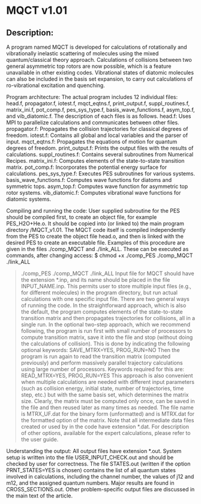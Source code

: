 # MQCT v1.01


## Description:

A program named MQCT is developed for calculations of rotationally and vibrationally inelastic scattering of molecules 
using the mixed quantum/classical theory approach. Calculations of collisions between two general asymmetric top rotors 
are now possible, which is a feature unavailable in other existing codes. Vibrational states of diatomic molecules can 
also be included in the basis set expansion, to carry out calculations of ro-vibrational excitation and quenching.

Program architecture:
	The actual program includes 12 individual files: head.f, propagator.f, iotest.f, mqct_eqtns.f, print_output.f, suppl_routines.f, matrix_ini.f, pot_comp.f, pes_sys_type.f, basis_wave_functions.f, asym_top.f, and vib_diatomic.f. The description of each files is as follows.
	head.f: Uses MPI to parallelize calculations and communicates between other files.
	propagator.f: Propagates the collision trajectories for classical degrees of freedom.
	iotest.f: Contains all global and local variables and the parser of input.
	mqct_eqtns.f: Propagates the equations of motion for quantum degrees of freedom.
	print_output.f: Prints the output files with the results of calculations.
	suppl_routines.f: Contains several subroutines from Numerical Recipes.
	matrix_ini.f: Computes elements of the state-to-state transition matrix.
	pot_comp.f: Incorporates the potential energy surface for calculations.
	pes_sys_type.f: Executes PES subroutines for various systems.
	basis_wave_functions.f: Computes wave functions for diatoms and symmetric tops.
	asym_top.f: Computes wave function for asymmetric top rotor systems.
	vib_diatomic.f: Computes vibrational wave functions for diatomic systems.

Compiling and running the code:
	User supplied subroutine for the PES should be compiled first, to create an object file, for example PES_H2O+He.o. It should be copied into (or linked to) the main program directory /MQCT_v1.01. The MQCT code itself is compiled independently from the PES to create the object file head.o, and then is linked with the desired PES to create an executable file.
	Examples of this procedure are given in the files ./comp_MQCT and ./link_ALL. These can be executed as commands, after changing access: 
 $ chmod +x ./comp_PES ./comp_MQCT ./link_ALL
 > ./comp_PES 
 > ./comp_MQCT 
 > ./link_ALL
Input file for MQCT should have the extension *.inp, and its name should be placed in the file INPUT_NAME.inp. This permits user to store multiple input files (e.g., for different molecules) in the program directory, but run actual calculations with one specific input file. There are two general ways of running the code. In the straightforward approach, which is also the default, the program computes elements of the state-to-state transition matrix and then propagates trajectories for collisions, all in a single run. In the optional two-step approach, which we recommend following, the program is run first with small number of processors to compute transition matrix, save it into the file and stop (without doing the calculations of collision). This is done by indicating the following optional keywords:
SAVE_MTRX=YES, PROG_RUN=NO
Then the program is run again to read the transition matrix (computed previously) and perform massively parallel trajectory calculations using large number of processors. Keywords required for this are:
READ_MTRX=YES, PROG_RUN=YES
This approach is also convenient when multiple calculations are needed with different input parameters (such as collision energy, initial state, number of trajectories, time step, etc.) but with the same basis set, which determines the matrix size. Clearly, the matrix must be computed only once, can be saved in the file and then reused later as many times as needed. The file name is MTRX_UF.dat for the binary form (unformatted) and is MTRX.dat for the formatted option of the matrix. Note that all intermediate data files created or used by in the code have extension *.dat. For description of other options, available for the expert calculations, please refer to the user guide.

Understanding the output:
	All output files have extension *.out. System setup is written into the file USER_INPUT_CHECK.out and should be checked by user for correctness. The file STATES.out (written if the option PRNT_STATES=YES is chosen) contains the list of all quantum states involved in calculations, including the channel number, the values of j12 and m12, and the assigned quantum numbers. Major results are found in CROSS_SECTIONS.out. Other problem-specific output files are discussed in the main text of the article. 



